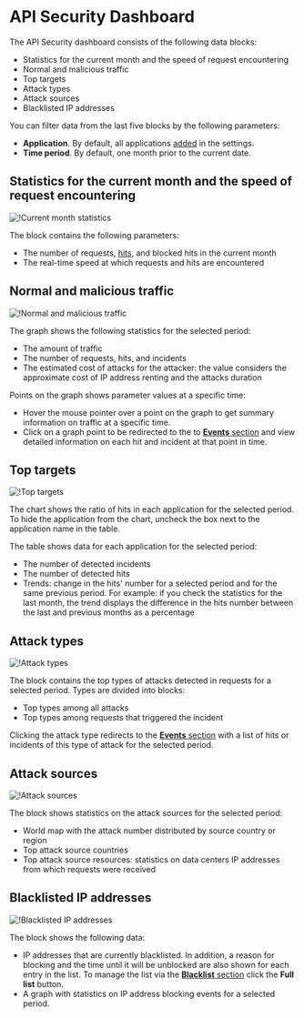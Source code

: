 [img-traffic-stats]:        ../../images/user-guides/dashboard/waf-traffic-stats.png
[img-attacks-stats]:        ../../images/user-guides/dashboard/waf-attacks-stats.png
[img-blacklist-stats]:      ../../images/user-guides/dashboard/waf-blacklist-stats.png
[img-traffic-cur-month]:    ../../images/user-guides/dashboard/waf-current-month-stats.png
[img-attacks-type]:         ../../images/user-guides/dashboard/attack-types.png
[img-attacks-sources]:      ../../images/user-guides/dashboard/attack-sources.png

[doc-setup-app]:            ../settings/applications.md
[doc-events-tab]:           ../events/check-attack.md
[doc-blacklist-tab]:        ../blacklist.md
[doc-scanner]:              ../scanner/intro.md

[gl-hit]:                   ../../glossary-en.md#hit

# API Security Dashboard

The API Security dashboard consists of the following data blocks:

* Statistics for the current month and the speed of request encountering
* Normal and malicious traffic
* Top targets
* Attack types
* Attack sources
* Blacklisted IP addresses

You can filter data from the last five blocks by the following parameters:

* **Application**. By default, all applications [added][doc-setup-app] in the settings.
* **Time period**. By default, one month prior to the current date.

## Statistics for the current month and the speed of request encountering

![!Current month statistics][img-traffic-cur-month]

The block contains the following parameters:

* The number of requests, [hits][gl-hit], and blocked hits in the current month
* The real-time speed at which requests and hits are encountered

## Normal and malicious traffic

![!Normal and malicious traffic][img-traffic-stats]

The graph shows the following statistics for the selected period:

* The amount of traffic
* The number of requests, hits, and incidents
* The estimated cost of attacks for the attacker: the value considers the approximate cost of IP address renting and the attacks duration

Points on the graph shows parameter values at a specific time:

* Hover the mouse pointer over a point on the graph to get summary information on traffic at a specific time.
* Click on a graph point to be redirected to the to [**Events** section][doc-events-tab] and view detailed information on each hit and incident at that point in time. 

## Top targets

![!Top targets][img-attacks-stats]

The chart shows the ratio of hits in each application for the selected period. To hide the application from the chart, uncheck the box next to the application name in the table.

The table shows data for each application for the selected period:

* The number of detected incidents
* The number of detected hits
* Trends: change in the hits' number for a selected period and for the same previous period. For example: if you check the statistics for the last month, the trend displays the difference in the hits number between the last and previous months as a percentage

## Attack types

![!Attack types][img-attacks-type]

The block contains the top types of attacks detected in requests for a selected period. Types are divided into blocks:

* Top types among all attacks
* Top types among requests that triggered the incident

Clicking the attack type redirects to the [**Events** section][doc-events-tab] with a list of hits or incidents of this type of attack for the selected period.

## Attack sources

![!Attack sources][img-attacks-sources]

The block shows statistics on the attack sources for the selected period:

* World map with the attack number distributed by source country or region
* Top attack source countries
* Top attack source resources: statistics on data centers IP addresses from which requests were received

## Blacklisted IP addresses

![!Blacklisted IP addresses][img-blacklist-stats] 

The block shows the following data:

* IP addresses that are currently blacklisted. In addition, a reason for blocking and the time until it will be unblocked are also shown for each entry in the list. To manage the list via the [**Blacklist** section][doc-blacklist-tab] click the **Full list** button.
* A graph with statistics on IP address blocking events for a selected period.
